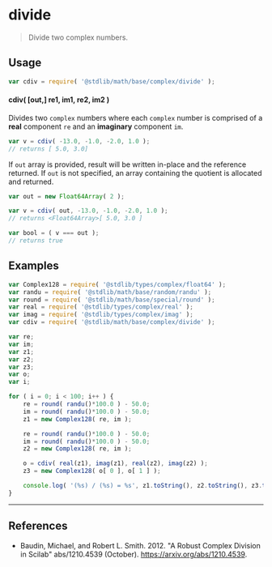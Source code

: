 # divide

> Divide two complex numbers.


<section class="intro">

</section>

<!-- /.intro -->


<section class="usage">

## Usage

``` javascript
var cdiv = require( '@stdlib/math/base/complex/divide' );
```

#### cdiv( \[out,\] re1, im1, re2, im2 )

Divides two `complex` numbers where each `complex` number is comprised of a __real__ component `re` and an __imaginary__ component `im`.

``` javascript
var v = cdiv( -13.0, -1.0, -2.0, 1.0 );
// returns [ 5.0, 3.0]
```

If `out` array is provided, result will be written in-place and the reference returned. If `out` is not specified, an array containing the quotient is allocated and returned.

```javascript
var out = new Float64Array( 2 );

var v = cdiv( out, -13.0, -1.0, -2.0, 1.0 );
// returns <Float64Array>[ 5.0, 3.0 ]

var bool = ( v === out );
// returns true
```

</section>

<!-- /.usage -->


<section class="examples">

## Examples

``` javascript
var Complex128 = require( '@stdlib/types/complex/float64' );
var randu = require( '@stdlib/math/base/random/randu' );
var round = require( '@stdlib/math/base/special/round' );
var real = require( '@stdlib/types/complex/real' );
var imag = require( '@stdlib/types/complex/imag' );
var cdiv = require( '@stdlib/math/base/complex/divide' );

var re;
var im;
var z1;
var z2;
var z3;
var o;
var i;

for ( i = 0; i < 100; i++ ) {
    re = round( randu()*100.0 ) - 50.0;
    im = round( randu()*100.0 ) - 50.0;
    z1 = new Complex128( re, im );

    re = round( randu()*100.0 ) - 50.0;
    im = round( randu()*100.0 ) - 50.0;
    z2 = new Complex128( re, im );

    o = cdiv( real(z1), imag(z1), real(z2), imag(z2) );
    z3 = new Complex128( o[ 0 ], o[ 1 ] );

    console.log( '(%s) / (%s) = %s', z1.toString(), z2.toString(), z3.toString() );
}
```

</section>

<!-- /.examples -->


---

<section class="references">

## References

* Baudin, Michael, and Robert L. Smith. 2012. "A Robust Complex Division in Scilab" abs/1210.4539 (October). [<https://arxiv.org/abs/1210.4539>][@baudin:2012].

</section>

<section class="links">

[@baudin:2012]: https://arxiv.org/abs/1210.4539

</section>

<!-- /.links -->
